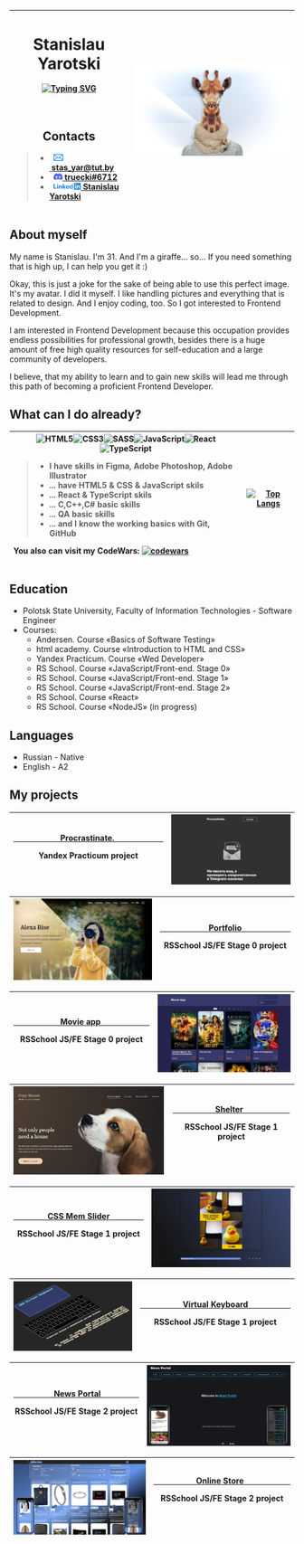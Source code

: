 | <h1>Stanislau Yarotski</h1>[![Typing SVG](https://readme-typing-svg.herokuapp.com?color=%23FFF&lines=      Junior+Frontend+Developer)](https://git.io/typing-svg)<br><br><br><h2>Contacts</h2><blockquote align="left"><ul><li>  <a href="mailto:stas_yar@tut.by"><img src="./image/icon/icon-email-header.svg"  height="12"> stas_yar@tut.by</a></li><li>  <a href="https://discordapp.com/users/399246428871983114/"><img src="./image/icon/icon-discord-header.svg" height="12"> truecki#6712</a></li><li>  <a href="https://www.linkedin.com/in/yarotski-stanislau/"><img src="./image/icon/icon-linkedin-header.svg" height="12"> Stanislau Yarotski</a></li></ul></blockquote> | <img src="image/user-giraffe.png">|
| ------ | ------ |

<h2>About myself</h2>
<p>My name is Stanislau. I'm 31. And I'm a giraffe... so... If you need something that is high up, I can help you get it :)</p>
<p>Okay, this is just a joke for the sake of being able to use this perfect image. It's my avatar. I did it myself. I like handling pictures and everything that is related to design. And I enjoy coding, too. So I got interested to Frontend Development.</p>
<p>I am interested in Frontend Development because this occupation provides endless possibilities for professional growth, besides there is a huge amount of free high quality resources for self-education and a large community of developers.</p>
<p>I believe, that my ability to learn and to gain new skills will lead me through this path of becoming a proficient Frontend Developer.</p>

<h2>What can I do already?</h2>

| ![HTML5](https://img.shields.io/badge/html5-%23E34F26.svg?style=for-the-badge&logo=html5&logoColor=white)![CSS3](https://img.shields.io/badge/css3-%231572B6.svg?style=for-the-badge&logo=css3&logoColor=white)![SASS](https://img.shields.io/badge/SASS-hotpink.svg?style=for-the-badge&logo=SASS&logoColor=white)![JavaScript](https://img.shields.io/badge/javascript-%23323330.svg?style=for-the-badge&logo=javascript&logoColor=%23F7DF1E)![React](https://img.shields.io/badge/react-%2320232a.svg?style=for-the-badge&logo=react&logoColor=%2361DAFB)![TypeScript](https://img.shields.io/badge/typescript-%23007ACC.svg?style=for-the-badge&logo=typescript&logoColor=white)<blockquote align="left"><ul><li>I have skills in Figma, Adobe Photoshop, Adobe Illustrator</li><li>... have HTML5 & CSS & JavaScript skils</li><li>... React & TypeScript skils</li><li>... C,C++,C# basic skills</li><li>... QA basic skills</li><li>... and I know the working basics with Git, GitHub</li></ul></blockquote><p align="left">You also can visit my CodeWars: [![codewars](https://www.codewars.com/users/badikgit/badges/small)](https://www.codewars.com/users/badikgit)</p> | [![Top Langs](https://github-readme-stats.vercel.app/api/top-langs/?username=badikgit)](https://github.com/badikgit/github-readme-stats) |
| ------ | ------ |


       
<h2>Education</h2>
<ul>
   <li>Polotsk State University, Faculty of Information Technologies - Software Engineer</li>
   <li>Courses:
      <ul>
         <li>Andersen. Сourse «Basics of Software Testing»</li>
         <li>html academy. Сourse «Introduction to HTML and CSS»</li>
         <li>Yandex Practicum. Сourse «Wed Developer»</li>
         <li>RS School. Course «JavaScript/Front-end. Stage 0»</li>
         <li>RS School. Course «JavaScript/Front-end. Stage 1»</li>
         <li>RS School. Course «JavaScript/Front-end. Stage 2»</li>
         <li>RS School. Course «React»</li>
         <li>RS School. Course «NodeJS» (in progress)</li>
      </ul>
   </li>
</ul>

<h2>Languages</h2>
<ul>
   <li>Russian - Native</li>
   <li>English - A2</li>
</ul>

<h2 title="My projects">My projects</h2>

| <a href="https://badikgit.github.io/portfolio-test/source/project-procrastinate/" target="_blank">                      Procrastinate.                       </a><p>Yandex Practicum project</p> | <a href="https://badikgit.github.io/portfolio-test/source/project-procrastinate/" target="_blank"><img src="./image/procrastinate.jpg"></a> |
| ------ | ------ |

| <a href="https://rolling-scopes-school.github.io/badikgit-JSFEPRESCHOOL/portfolio/" target="_blank"><img src="./image/portfolio.jpg"></a> | <a href="https://rolling-scopes-school.github.io/badikgit-JSFEPRESCHOOL/portfolio/" target="_blank">                       Portfolio                       </a><p>RSSchool JS/FE Stage 0 project</p> |
| ------ | ------ |

|<a href="https://rolling-scopes-school.github.io/badikgit-JSFEPRESCHOOL/movie-app/" target="_blank">                      Movie app                       </a><p>RSSchool JS/FE Stage 0 project</p>|<a href="https://rolling-scopes-school.github.io/badikgit-JSFEPRESCHOOL/movie-app/" target="_blank"><img src="./image/movie-app.jpg"></a>|
| ------ | ------ |

| <a href="https://rolling-scopes-school.github.io/badikgit-JSFE2022Q1/shelter/pages/main/" target="_blank"><img src="./image/shelter.jpg"></a> | <a href="https://rolling-scopes-school.github.io/badikgit-JSFE2022Q1/shelter/pages/main/" target="_blank">                    Shelter                      </a><p>RSSchool JS/FE Stage 1 project</p> |
| ------ | ------ |

|<a href="https://badikgit.github.io/cssMemSlider/cssMemSlider/">                CSS Mem Slider                </a><p>RSSchool JS/FE Stage 1 project</p>|<a href="https://badikgit.github.io/cssMemSlider/cssMemSlider/" target="_blank"><img src="./image/mem.jpg"></a>|
| ------ | ------ |

| <a href="https://badikgit.github.io/virtual-keyboard/" target="_blank"><img src="./image/keyboard.jpg"></a> | <a href="https://badikgit.github.io/virtual-keyboard/" target="_blank">                    Virtual Keyboard                    </a><p>RSSchool JS/FE Stage 1 project</p> |
| ------ | ------ |

|<a href="https://badikgit-migration-newip-to-ts.netlify.app/">                   News Portal                  </a><p>RSSchool JS/FE Stage 2 project</p>|<a href="https://badikgit-migration-newip-to-ts.netlify.app/" target="_blank"><img src="./image/news-portal.jpg"></a>|
| ------ | ------ |

| <a href="https://badikgit-online-store.netlify.app/" target="_blank"><img src="./image/online-store.jpg"></a> | <a href="https://badikgit-online-store.netlify.app/" target="_blank">                    Online Store                      </a><p>RSSchool JS/FE Stage 2 project</p> |
| ------ | ------ |

